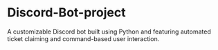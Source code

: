 # Discord-Bot-project
A customizable Discord bot built using Python and  featuring automated ticket claiming and command-based user interaction.
